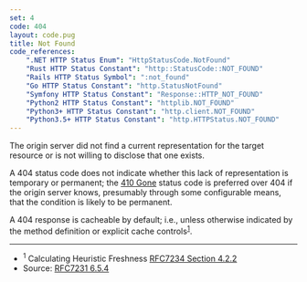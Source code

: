 ```yaml
---
set: 4
code: 404
layout: code.pug
title: Not Found
code_references:
    ".NET HTTP Status Enum": "HttpStatusCode.NotFound"
    "Rust HTTP Status Constant": "http::StatusCode::NOT_FOUND"
    "Rails HTTP Status Symbol": ":not_found"
    "Go HTTP Status Constant": "http.StatusNotFound"
    "Symfony HTTP Status Constant": "Response::HTTP_NOT_FOUND"
    "Python2 HTTP Status Constant": "httplib.NOT_FOUND"
    "Python3+ HTTP Status Constant": "http.client.NOT_FOUND"
    "Python3.5+ HTTP Status Constant": "http.HTTPStatus.NOT_FOUND"
---
```


The origin server did not find a current representation for the target resource or is not willing to disclose that one exists.

A 404 status code does not indicate whether this lack of representation is temporary or permanent; the [410 Gone](/410) status code is preferred over 404 if the origin server knows, presumably through some configurable means, that the condition is likely to be permanent.

A 404 response is cacheable by default; i.e., unless otherwise indicated by the method definition or explicit cache controls<sup>[1](#ref-1)</sup>.

---

* <span id="ref-1"><sup>1</sup> Calculating Heuristic Freshness [RFC7234 Section 4.2.2][2]</span>
* Source: [RFC7231 6.5.4][1]

[1]: <https://tools.ietf.org/html/rfc7231#section-6.5.4>
[2]: <https://tools.ietf.org/html/rfc7234#section-4.2.2>
